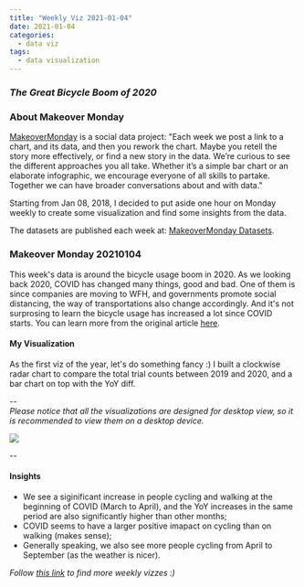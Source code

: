 ```yaml
---
title: "Weekly Viz 2021-01-04"
date: 2021-01-04
categories:
  - data viz
tags:
  - data visualization
---
```


### *The Great Bicycle Boom of 2020*


### About Makeover Monday

[MakeoverMonday](http://www.makeovermonday.co.uk/) is a social data project:
"Each week we post a link to a chart, and its data, and then you rework the chart.
Maybe you retell the story more effectively, or find a new story in the data.
We’re curious to see the different approaches you all take. Whether it’s a simple bar chart or an elaborate infographic, we encourage everyone of all skills to partake.
Together we can have broader conversations about and with data."

Starting from Jan 08, 2018, I decided to put aside one hour on Monday weekly to create some visualization and find some insights from the data.

The datasets are published each week at: [MakeoverMonday Datasets](http://www.makeovermonday.co.uk/data/).

### Makeover Monday 20210104

This week's data is around the bicycle usage boom in 2020. As we looking back 2020, COVID has changed many things, good and bad. One of them is since companies are moving to WFH, and governments promote social distancing, the way of transportations also change accordingly. And it's not surprosing to learn the bicycle usage has increased a lot since COVID starts. You can learn more from the original article [here](https://www.bbc.com/future/bespoke/made-on-earth/the-great-bicycle-boom-of-2020.html).  

#### My Visualization

As the first viz of the year, let's do something fancy :) I built a clockwise radar chart to compare the total trial counts between 2019 and 2020, and a bar chart on top with the YoY diff.  

--  
*Please notice that all the visualizations are designed for desktop view, so it is recommended to view them on a desktop device.*  

<div class='tableauPlaceholder' id='viz1609820676807' style='position: relative'>
<noscript><a href='#'>
  <img alt=' ' src='https:&#47;&#47;public.tableau.com&#47;static&#47;images&#47;Ma&#47;MakeOverMonday20210104TheGreatBicycleBoomof2020&#47;TheGreatBicycleBoomof2020&#47;1_rss.png' style='border: none' />
</a></noscript>
<object class='tableauViz'  style='display:none;'>
  <param name='host_url' value='https%3A%2F%2Fpublic.tableau.com%2F' />
  <param name='embed_code_version' value='3' />
  <param name='site_root' value='' />
  <param name='name' value='MakeOverMonday20210104TheGreatBicycleBoomof2020&#47;TheGreatBicycleBoomof2020' />
  <param name='tabs' value='no' />
  <param name='toolbar' value='yes' />
  <param name='static_image' value='https:&#47;&#47;public.tableau.com&#47;static&#47;images&#47;Ma&#47;MakeOverMonday20210104TheGreatBicycleBoomof2020&#47;TheGreatBicycleBoomof2020&#47;1.png' />
  <param name='animate_transition' value='yes' />
  <param name='display_static_image' value='yes' />
  <param name='display_spinner' value='yes' />
  <param name='display_overlay' value='yes' />
  <param name='display_count' value='yes' />
  <param name='language' value='en' />
</object></div>          
<script type='text/javascript'>      
  var divElement = document.getElementById('viz1609820676807');    
  var vizElement = divElement.getElementsByTagName('object')[0];      
  if ( divElement.offsetWidth > 800 ) { vizElement.style.width='800px';vizElement.style.height='827px';} else if ( divElement.offsetWidth > 500 ) { vizElement.style.width='800px';vizElement.style.height='827px';} else { vizElement.style.width='100%';vizElement.style.height='927px';}  
  var scriptElement = document.createElement('script');          
  scriptElement.src = 'https://public.tableau.com/javascripts/api/viz_v1.js';      
  vizElement.parentNode.insertBefore(scriptElement, vizElement);          
</script>
  
--  

#### Insights
* We see a siginificant increase in people cycling and walking at the beginning of COVID (March to April), and the YoY increases in the same period are also significantly higher than other months;  
* COVID seems to have a larger positive imapact on cycling than on walking (makes sense);  
* Generally speaking, we also see more people cycling from April to September (as the weather is nicer).  


*Follow [this link](https://yudong-94.github.io/personal-website/project/WeeklyViz2021/) to find more weekly vizzes :)*